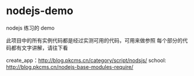 # nodejs-demo
nodejs 练习的 demo

此项目中的所有实例代码都是经过实测可用的代码，可用来做参照
每个部分的代码都有文字讲解，请往下看

create_app：http://blog.pkcms.cn/category/script/nodsjs/
school: http://blog.pkcms.cn/nodejs-base-modules-require/